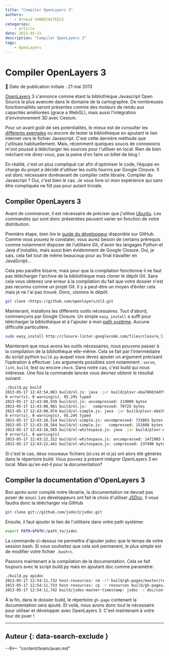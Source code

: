 ```yaml
---
title: "Compiler OpenLayers 3"
authors:
    - Arnaud VANDECASTEELE
categories:
    - article
date: 2013-05-21
description: "Compiler OpenLayers 3"
tags:
    - OpenLayers
---
```


# Compiler OpenLayers 3

:calendar: Date de publication initiale : 21 mai 2013

[OpenLayers](https://openlayers.org/) 3 s'annonce comme étant la bibliothèque Javascript Open Source la plus avancée dans le domaine de la cartographie. De nombreuses fonctionnalités seront présentes comme des moteurs de rendu aux capacités améliorées (grace a WebGL), mais aussi l'intégration d'environnement 3D avec Cesium.

 Pour un avant goût de ses potentialités, le mieux est de consulter les [différents exemples](http://ol3js.org/ol3/master/examples/) ou encore de tester la bibliothèque en ajoutant le lien internet vers le fichier Javascript. C'est cette dernière méthode que j'utilisais habituellement. Mais, récemment quelques soucis de connexions m'ont poussé à télécharger les sources pour l'utiliser en local. Rien de bien méchant me direz-vous, pas la peine d'en faire un billet de blog !

 En réalité, c'est un plus compliqué car afin d'optimiser le code, l’équipe en charge du projet a décidé d'utiliser les outils fournis par Google Closure. Il est donc nécessaire dorénavant de compiler cette libraire. Compiler du Javascript ? Oui, c'est bien le cas. Je vous livre ici mon expérience qui sans être compliquée ne fût pas pour autant triviale.

## Compiler OpenLayers 3

Avant de commencer, il est nécessaire de préciser que j'utilise [Ubuntu](http://www.ubuntu.com/). Les commandes qui sont donc présentées peuvent varier en fonction de votre distribution.

Première étape, bien lire le [guide du développeur](https://github.com/openlayers/ol3/wiki/Developer-Guide) disponible sur GitHub. Comme vous pouvez le constater, vous aurez besoin de certains prérequis comme notamment disposer de l’utilitaire Git, d'avoir les langages Python et Java d'installés, mais aussi bien évidemment de Google Closure. Oui, je sais, cela fait tout de même beaucoup pour au final travailler en JavaScript...

Cela peu paraître bizarre, mais pour que la compilation fonctionne il ne faut pas télécharger l'archive de la bibliothèque mais cloner le dépôt Git. Sans cela vous obtenez une erreur à la compilation du fait que votre dossier n'est pas reconnu comme un projet Git. Il y a peut-être un moyen d’éviter cela mais je ne l'ai pas trouvé. Donc, clonons le dépôt:

```bash
git clone <https://github.com/openlayers/ol3.git
```

Maintenant, installons les différents outils nécessaires. Tout d'abord, commençons par Google Closure. Un simple `easy_install` a suffi pour télécharger la bibliothèque et à l'ajouter à mon [path système](http://www.commentcamarche.net/faq/3585-bash-la-variable-d-environnement-path). Aucune difficulté particulière.

```bash
sudo easy_install http://closure-linter.googlecode.com/files/closure_linter-latest.tar.gz
```

Maintenant que nous avons les outils nécessaires, nous pouvons passer à la compilation de la bibliothèque elle-même. Cela se fait par l’intermédiaire du script python `build.py` auquel vous devez ajouter un argument précisant l’opération à effectuer. Les arguments possibles sont notamment : `serve`, `lint`, `build`, test ou encore `check`. Dans notre cas, c'est build qui nous intéresse. Une fois la commande lancée vous devriez obtenir le résultat suivant:

```bash
./build.py build
2013-05-17 12:42:54,063 build/ol.js: java -jar build/plovr-eba786b34df9.jar build buildcfg/ol.json
0 error(s), 0 warning(s), 95.29% typed
2013-05-17 12:43:08,939 build/ol.js: uncompressed: 219009 bytes
2013-05-17 12:43:08,961 build/ol.js:   compressed: 70725 bytes
2013-05-17 12:43:08,974 build/ol-simple.js: java -jar build/plovr-eba786b34df9.jar build buildcfg/ol-simple.json
0 error(s), 0 warning(s), 95.24% typed
2013-05-17 12:43:18,514 build/ol-simple.js: uncompressed: 733865 bytes
2013-05-17 12:43:18,564 build/ol-simple.js:   compressed: 151608 bytes
2013-05-17 12:43:18,565 build/ol-whitespace.js: java -jar build/plovr-eba786b34df9.jar build buildcfg/ol-whitespace.json
0 error(s), 0 warning(s)
2013-05-17 12:43:22,312 build/ol-whitespace.js: uncompressed: 1472903 bytes
2013-05-17 12:43:22,441 build/ol-whitespace.js: compressed: 237490 bytes
```

Si c'est le cas, deux nouveaux fichiers (ol.css et ol.js) ont alors été générés dans le répertoire build. Vous pouvez à présent intégrer OpenLayers 3 en local. Mais qu'en est-il pour la documentation?

## Compiler la documentation d'OpenLayers 3

Bon après avoir compilé notre librairie, la documentation ne devrait pas poser de souci. Les développeurs ont fait le choix d'utiliser [JSDoc](https://github.com/jsdoc3/jsdoc). Il vous faudra donc la télécharger via GitHub

```bash
git clone git://github.com/jsdoc3/jsdoc.git
```

Ensuite, il faut ajouter le lien de l'utilitaire dans votre path système:

```bash
export PATH=$PATH:/path_to/jsdoc
```

La commande ci-dessus ne permettra d'ajouter jsdoc que le temps de votre session bash. Si vous souhaitez que cela soit permanent, le plus simple est de modifier votre fichier `.bashrc`.

Passons maintenant a la compilation de la documentation. Cela se fait toujours avec le script build.py mais en ajoutant doc comme paramètre:

```bash
./build.py apidoc
2013-05-17 12:54:11,732 host-resources: rm -rf build/gh-pages/master/resources
2013-05-17 12:54:11,733 host-resources: cp -r resources build/gh-pages/master/resources
2013-05-17 12:54:11,742 build/jsdoc-master-timestamp: jsdoc -c doc/conf.json src doc/index.md -d build/gh-pages/master/apidoc
```

À la fin, dans le dossier build, le répertoire `gh-page` contenant la documentation sera ajouté. Et voilà, nous avons donc tout le nécessaire pour utiliser et développer avec OpenLayers 3. C'est maintenant à votre tour de jouer !

----

## Auteur {: data-search-exclude }

--8<-- "content/team/avan.md"
